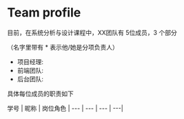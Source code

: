 
# Team profile

目前，在系统分析与设计课程中，XX团队有 5位成员，3 个部分

（名字里带有 * 表示他/她是分项负责人）

- 项目经理: 
- 前端团队: 
- 后台团队: 

具体每位成员的职责如下

学号 | 昵称 | 岗位角色 |
--- | --- | --- | ---|
